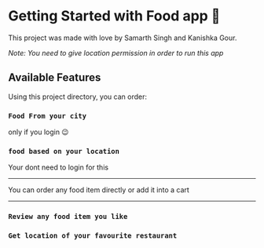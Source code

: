 # Getting Started with Food app 🍕

This project was made with love by Samarth Singh and Kanishka Gour.

*Note: You need to give location permission in order to run this app*

## Available Features

Using this project directory, you can order:

### `Food From your city`

only if you login 😉


### `food based on your location`

Your dont need to login for this

* * *

You can order any food item directly or add it into a cart

* * *


### `Review any food item you like`

### `Get location of your favourite restaurant`
